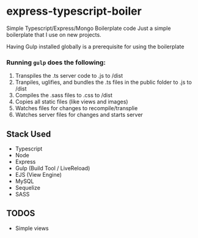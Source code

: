 # express-typescript-boiler
Simple Typescript/Express/Mongo Boilerplate code
Just a simple boilerplate that I use on new projects.

Having Gulp installed globally is a prerequisite for using the boilerplate

### Running ```gulp``` does the following:
1. Transpiles the .ts server code to .js to /dist
2. Tranpiles, uglifies, and bundles the .ts files in the public folder to .js to /dist
3. Compiles the .sass files to .css to /dist
4. Copies all static files (like views and images)
5. Watches files for changes to recompile/transplie
6. Watches server files for changes and starts server


## Stack Used
* Typescript
* Node
* Express
* Gulp (Build Tool / LiveReload)
* EJS (View Engine)
* MySQL
* Sequelize
* SASS

## TODOS
* Simple views